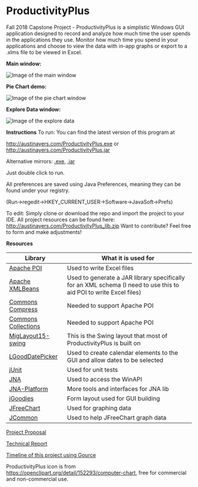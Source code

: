 # ProductivityPlus
Fall 2018 Capstone Project - ProductivityPlus is a simplistic Windows GUI application designed to record and analyze how much time the user spends in the applications they use. Monitor how much time you spend in your applications and choose to view the data with in-app graphs or export to a .xlms file to be viewed in Excel. 

**Main window:**

![Image of the main window](http://austinayers.com/ProductivityPlusImages/main_window.png)

**Pie Chart demo:**

![Image of the pie chart window](http://austinayers.com/ProductivityPlusImages/graph_main.png)

**Explore Data window:**

![Image of the explore data](http://austinayers.com/ProductivityPlusImages/explore_data_combo.png)



**Instructions**
To run:
You can find the latest version of this program at 

http://austinayers.com/ProductivityPlus.exe or http://austinayers.com/ProductivityPlus.jar

Alternative mirrors: [.exe](https://github.com/darrylayers/ProductivityPlus/tree/master/downloads/ProductivityPlus.exe), [.jar](https://github.com/darrylayers/ProductivityPlus/tree/master/downloads/ProductivityPlus.exe)

Just double click to run.

All preferences are saved using Java Preferences, meaning they can be found under your registry.

(Run->regedit->HKEY_CURRENT_USER->Software->JavaSoft->Prefs)

To edit:
Simply clone or download the repo and import the project to your IDE.
All project resources can be found here: http://austinayers.com/ProductivityPlus_lib.zip
Want to contribute? Feel free to form and make adjustments! 

**Resources**

Library | What it is used for
------------ | -------------
[Apache POI](https://poi.apache.org/) | Used to write Excel files 
[Apache XMLBeans](https://poi.apache.org/) | Used to generate a JAR library specifically for an XML schema (I need to use this to aid POI to write Excel files)
[Commons Compress](https://commons.apache.org/proper/commons-compress/) | Needed to support Apache POI
[Commons Collections](https://commons.apache.org/proper/commons-collections/) | Needed to support Apache POI
[MigLayout15-swing](https://sourceforge.net/projects/photoviewer/files/bot/1.0/miglayout15-swing.jar/download) | This is the Swing layout that most of ProductivityPlus is built on
[LGoodDatePicker](https://github.com/LGoodDatePicker/LGoodDatePicker) | Used to create calendar elements to the GUI and allow dates to be selected
[jUnit](https://junit.org/junit5/) | Used for unit tests
[JNA](https://github.com/java-native-access/jna) | Used to access the WinAPI
[JNA-Platform](https://github.com/java-native-access/jna) | More tools and interfaces for JNA lib
[jGoodies](http://www.jgoodies.com/) | Form layout used for GUI building
[JFreeChart](http://www.jfree.org/jfreechart/) | Used for graphing data
[JCommon](http://www.jfree.org/jcommon/) | Used to help JFreeChart graph data

[Project Proposal](https://github.com/darrylayers/ProductivityPlus/tree/master/downloads/ProjectProposal.pdf)

[Technical Report](https://github.com/darrylayers/ProductivityPlus/tree/master/downloads/TechnicalReport.pdf)

[Timeline of this project using Gource](http://austinayers.com/ProductivityPlusImages/gource.gif)

ProductivityPlus icon is from https://openclipart.org/detail/152293/computer-chart, free for commercial and non-commercial use.

